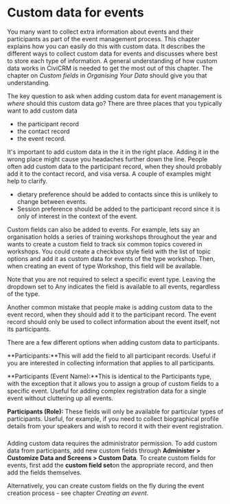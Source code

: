 Custom data for events
======================

You many want to collect extra information about events and their
participants as part of the event management process. This chapter
explains how you can easily do this with custom data. It describes the
different ways to collect custom data for events and discusses where
best to store each type of information. A general understanding of how
custom data works in CiviCRM is needed to get the most out of this
chapter. The chapter on *Custom fields* in *Organising Your Data* should
give you that understanding.

The key question to ask when adding custom data for event management is
*where* should this custom data go? There are three places that you
typically want to add custom data

-   the participant record
-   the contact record
-   the event record. 

It's important to add custom data in the it in the right place. Adding
it in the wrong place might cause you headaches further down the line.
People often add custom data to the participant record, when they should
probably add it to the contact record, and visa versa. A couple of
examples might help to clarify.

-   dietary preference should be added to contacts since this is
    unlikely to change between events.
-   Session preference should be added to the participant record since
    it is only of interest in the context of the event.

Custom fields can also be added to events. For example, lets say an
organisation holds a series of training workshops throughout the year
and wants to create a custom field to track six common topics covered in
workshops. You could create a checkbox style field with the list of
topic options and add it as custom data for events of the type
workshop. Then, when creating an event of type Workshop, this field
will be available.

Note that you are not required to select a specific event type. Leaving
the dropdown set to Any indicates the field is available to all events,
regardless of the type.

Another common mistake that people make is adding custom data to the
event record, when they should add it to the participant record. The
event record should only be used to collect information about the event
itself, not its participants.

There are a few different options when adding custom data to
participants. 

**Participants:**This will add the field to all participant records.
Useful if you are interested in collecting information that applies to
all participants.

**Participants (Event Name):**This is identical to the Participants
type, with the exception that it allows you to assign a group of custom
fields to a specific event. Useful for adding complex registration data
for a single event without cluttering up all events. 

**Participants (Role):** These fields will only be available for
particular types of participants. Useful, for example, if you need to
collect biographical profile details from your speakers and wish to
record it with their event registration. 

### 

Adding custom data requires the administrator permission. To add custom
data from participants, add new custom fields through **Administer >
Customize Data and Screens > Custom Data**. To create custom fields for
events, first add the **custom field set**on the appropriate record, and
then add the fields themselves.

Alternatively, you can create custom fields on the fly during the event
creation process - see chapter *Creating an event*. 

